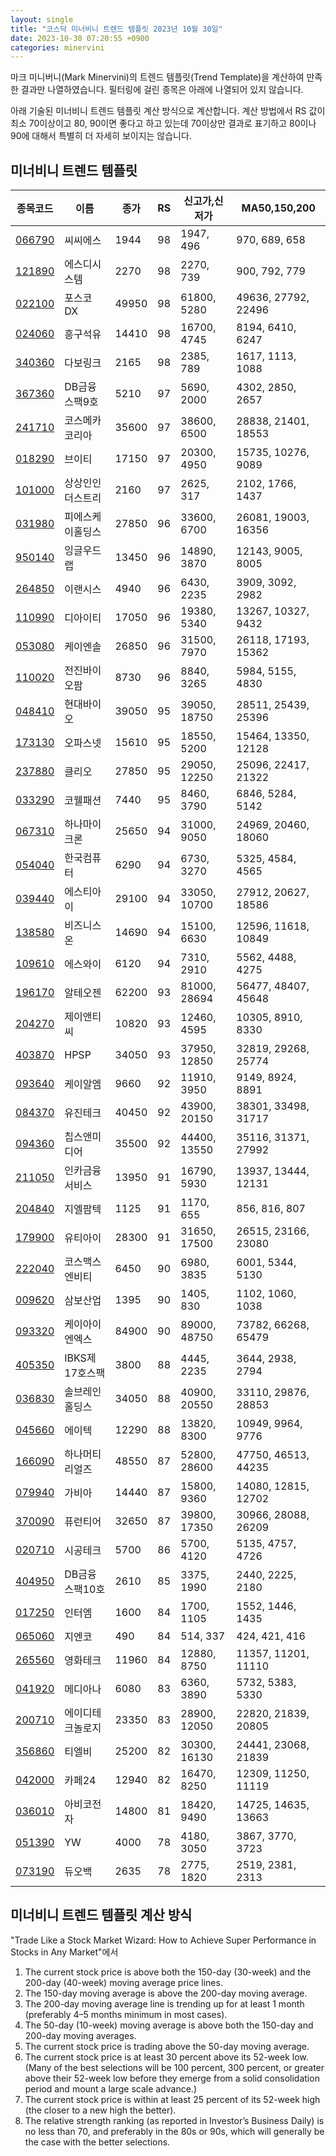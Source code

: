 ```yaml
---
layout: single
title: "코스닥 미너비니 트렌드 템플릿 2023년 10월 30일"
date: 2023-10-30 07:20:55 +0900
categories: minervini
---
```

마크 미니버니(Mark Minervini)의 트렌드 템플릿(Trend Template)을 계산하여 만족한 결과만 나열하였습니다. 필터링에 걸린 종목은 아래에 나열되어 있지 않습니다.

아래 기술된 미너비니 트렌드 템플릿 계산 방식으로 계산합니다. 계산 방법에서 RS 값이 최소 70이상이고 80, 90이면 좋다고 하고 있는데 70이상만 결과로 표기하고 80이나 90에 대해서 특별히 더 자세히 보이지는 않습니다.

## 미너비니 트렌드 템플릿

|종목코드|이름|종가|RS|신고가,신저가|MA50,150,200|
|------|---|---|--|---------|------------|
|[066790](https://finance.daum.net/quotes/A066790)|씨씨에스|1944|98|1947, 496|970, 689, 658|
|[121890](https://finance.daum.net/quotes/A121890)|에스디시스템|2270|98|2270, 739|900, 792, 779|
|[022100](https://finance.daum.net/quotes/A022100)|포스코DX|49950|98|61800, 5280|49636, 27792, 22496|
|[024060](https://finance.daum.net/quotes/A024060)|흥구석유|14410|98|16700, 4745|8194, 6410, 6247|
|[340360](https://finance.daum.net/quotes/A340360)|다보링크|2165|98|2385, 789|1617, 1113, 1088|
|[367360](https://finance.daum.net/quotes/A367360)|DB금융스팩9호|5210|97|5690, 2000|4302, 2850, 2657|
|[241710](https://finance.daum.net/quotes/A241710)|코스메카코리아|35600|97|38600, 6500|28838, 21401, 18553|
|[018290](https://finance.daum.net/quotes/A018290)|브이티|17150|97|20300, 4950|15735, 10276, 9089|
|[101000](https://finance.daum.net/quotes/A101000)|상상인인더스트리|2160|97|2625, 317|2102, 1766, 1437|
|[031980](https://finance.daum.net/quotes/A031980)|피에스케이홀딩스|27850|96|33600, 6700|26081, 19003, 16356|
|[950140](https://finance.daum.net/quotes/A950140)|잉글우드랩|13450|96|14890, 3870|12143, 9005, 8005|
|[264850](https://finance.daum.net/quotes/A264850)|이랜시스|4940|96|6430, 2235|3909, 3092, 2982|
|[110990](https://finance.daum.net/quotes/A110990)|디아이티|17050|96|19380, 5340|13267, 10327, 9432|
|[053080](https://finance.daum.net/quotes/A053080)|케이엔솔|26850|96|31500, 7970|26118, 17193, 15362|
|[110020](https://finance.daum.net/quotes/A110020)|전진바이오팜|8730|96|8840, 3265|5984, 5155, 4830|
|[048410](https://finance.daum.net/quotes/A048410)|현대바이오|39050|95|39050, 18750|28511, 25439, 25396|
|[173130](https://finance.daum.net/quotes/A173130)|오파스넷|15610|95|18550, 5200|15464, 13350, 12128|
|[237880](https://finance.daum.net/quotes/A237880)|클리오|27850|95|29050, 12250|25096, 22417, 21322|
|[033290](https://finance.daum.net/quotes/A033290)|코웰패션|7440|95|8460, 3790|6846, 5284, 5142|
|[067310](https://finance.daum.net/quotes/A067310)|하나마이크론|25650|94|31000, 9050|24969, 20460, 18060|
|[054040](https://finance.daum.net/quotes/A054040)|한국컴퓨터|6290|94|6730, 3270|5325, 4584, 4565|
|[039440](https://finance.daum.net/quotes/A039440)|에스티아이|29100|94|33050, 10700|27912, 20627, 18586|
|[138580](https://finance.daum.net/quotes/A138580)|비즈니스온|14690|94|15100, 6630|12596, 11618, 10849|
|[109610](https://finance.daum.net/quotes/A109610)|에스와이|6120|94|7310, 2910|5562, 4488, 4275|
|[196170](https://finance.daum.net/quotes/A196170)|알테오젠|62200|93|81000, 28694|56477, 48407, 45648|
|[204270](https://finance.daum.net/quotes/A204270)|제이앤티씨|10820|93|12460, 4595|10305, 8910, 8330|
|[403870](https://finance.daum.net/quotes/A403870)|HPSP|34050|93|37950, 12850|32819, 29268, 25774|
|[093640](https://finance.daum.net/quotes/A093640)|케이알엠|9660|92|11910, 3950|9149, 8924, 8891|
|[084370](https://finance.daum.net/quotes/A084370)|유진테크|40450|92|43900, 20150|38301, 33498, 31717|
|[094360](https://finance.daum.net/quotes/A094360)|칩스앤미디어|35500|92|44400, 13550|35116, 31371, 27992|
|[211050](https://finance.daum.net/quotes/A211050)|인카금융서비스|13950|91|16790, 5930|13937, 13444, 12131|
|[204840](https://finance.daum.net/quotes/A204840)|지엘팜텍|1125|91|1170, 655|856, 816, 807|
|[179900](https://finance.daum.net/quotes/A179900)|유티아이|28300|91|31650, 17500|26515, 23166, 23080|
|[222040](https://finance.daum.net/quotes/A222040)|코스맥스엔비티|6450|90|6980, 3835|6001, 5344, 5130|
|[009620](https://finance.daum.net/quotes/A009620)|삼보산업|1395|90|1405, 830|1102, 1060, 1038|
|[093320](https://finance.daum.net/quotes/A093320)|케이아이엔엑스|84900|90|89000, 48750|73782, 66268, 65479|
|[405350](https://finance.daum.net/quotes/A405350)|IBKS제17호스팩|3800|88|4445, 2235|3644, 2938, 2794|
|[036830](https://finance.daum.net/quotes/A036830)|솔브레인홀딩스|34050|88|40900, 20550|33110, 29876, 28853|
|[045660](https://finance.daum.net/quotes/A045660)|에이텍|12290|88|13820, 8300|10949, 9964, 9776|
|[166090](https://finance.daum.net/quotes/A166090)|하나머티리얼즈|48550|87|52800, 28600|47750, 46513, 44235|
|[079940](https://finance.daum.net/quotes/A079940)|가비아|14440|87|15800, 9360|14080, 12815, 12702|
|[370090](https://finance.daum.net/quotes/A370090)|퓨런티어|32650|87|39800, 17350|30966, 28088, 26209|
|[020710](https://finance.daum.net/quotes/A020710)|시공테크|5700|86|5700, 4120|5135, 4757, 4726|
|[404950](https://finance.daum.net/quotes/A404950)|DB금융스팩10호|2610|85|3375, 1990|2440, 2225, 2180|
|[017250](https://finance.daum.net/quotes/A017250)|인터엠|1600|84|1700, 1105|1552, 1446, 1435|
|[065060](https://finance.daum.net/quotes/A065060)|지엔코|490|84|514, 337|424, 421, 416|
|[265560](https://finance.daum.net/quotes/A265560)|영화테크|11960|84|12880, 8750|11357, 11201, 11110|
|[041920](https://finance.daum.net/quotes/A041920)|메디아나|6080|83|6360, 3890|5732, 5383, 5330|
|[200710](https://finance.daum.net/quotes/A200710)|에이디테크놀로지|23350|83|28900, 12050|22820, 21839, 20805|
|[356860](https://finance.daum.net/quotes/A356860)|티엘비|25200|82|30300, 16130|24441, 23068, 21839|
|[042000](https://finance.daum.net/quotes/A042000)|카페24|12940|82|16470, 8250|12309, 11250, 11119|
|[036010](https://finance.daum.net/quotes/A036010)|아비코전자|14800|81|18420, 9490|14725, 14635, 13663|
|[051390](https://finance.daum.net/quotes/A051390)|YW|4000|78|4180, 3050|3867, 3770, 3723|
|[073190](https://finance.daum.net/quotes/A073190)|듀오백|2635|78|2775, 1820|2519, 2381, 2313|

## 미너비니 트렌드 템플릿 계산 방식

"Trade Like a Stock Market Wizard: How to Achieve Super Performance in Stocks in Any Market"에서

 1. The current stock price is above both the 150-day (30-week) and the 200-day (40-week) moving average price lines.
 1. The 150-day moving average is above the 200-day moving average.
 1. The 200-day moving average line is trending up for at least 1 month (preferably 4–5 months minimum in most cases).
 1. The 50-day (10-week) moving average is above both the 150-day and 200-day moving averages.
 1. The current stock price is trading above the 50-day moving average.
 1. The current stock price is at least 30 percent above its 52-week low. (Many of the best selections will be 100 percent, 300 percent, or greater above their 52-week low before they emerge from a solid consolidation period and mount a large scale advance.)
 1. The current stock price is within at least 25 percent of its 52-week high (the closer to a new high the better).
 1. The relative strength ranking (as reported in Investor’s Business Daily) is no less than 70, and preferably in the 80s or 90s, which will generally be the case with the better selections.
